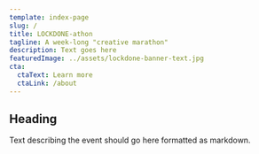 ```yaml
---
template: index-page
slug: /
title: LOCKDONE-athon
tagline: A week-long "creative marathon"
description: Text goes here
featuredImage: ../assets/lockdone-banner-text.jpg
cta:
  ctaText: Learn more
  ctaLink: /about
---
```


## Heading

Text describing the event should go here formatted as markdown.
